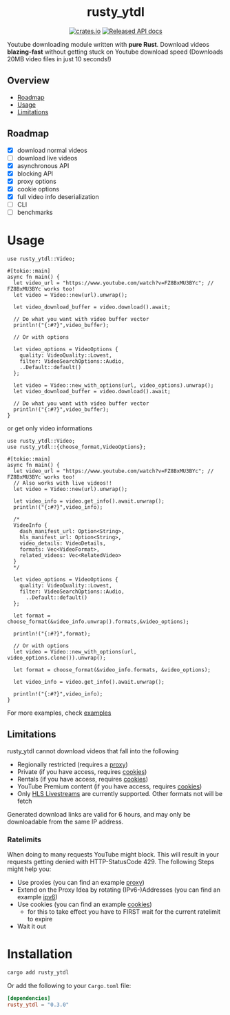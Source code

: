 # <div align="center">rusty_ytdl</div>

<div align="center">

[![crates.io](https://img.shields.io/crates/v/rusty_ytdl.svg?style=for-the-badge&logo=rust)](https://crates.io/crates/rusty_ytdl)
[![Released API docs](https://img.shields.io/badge/docs.rs-rusty__ytdl-C36241?style=for-the-badge&logo=data:image/png;base64,iVBORw0KGgoAAAANSUhEUgAAAA4AAAAOCAYAAAAfSC3RAAAAAXNSR0IArs4c6QAAAHhJREFUOE+tkuEKgDAIhNvw/R94icUFDnMeUbSf6nfn1LaRZ2YHUr33VpUsQQdycRa4gRHywioGUQpGR4hAILo+gtH5P5ANhE0czlfveexZKLbouQkydRYvQZ8i2yVcF7DanwvE3HdwjLGLiLz5o6rqPAB2WhCscidaPm/VahMnogAAAABJRU5ErkJggg==)](https://docs.rs/rusty_ytdl)

</div>

Youtube downloading module written with **pure Rust**.
Download videos **blazing-fast** without getting stuck on Youtube download speed (Downloads 20MB video files in just 10 seconds!)

## Overview

- [Roadmap](#roadmap)
- [Usage](#usage)
- [Limitations](#limitations)

## Roadmap

- [x] download normal videos
- [ ] download live videos
- [x] asynchronous API
- [x] blocking API
- [x] proxy options
- [x] cookie options
- [x] full video info deserialization
- [ ] CLI
- [ ] benchmarks

# Usage

```rust,ignore
use rusty_ytdl::Video;

#[tokio::main]
async fn main() {
  let video_url = "https://www.youtube.com/watch?v=FZ8BxMU3BYc"; // FZ8BxMU3BYc works too!
  let video = Video::new(url).unwrap();

  let video_download_buffer = video.download().await;

  // Do what you want with video buffer vector
  println!("{:#?}",video_buffer);

  // Or with options

  let video_options = VideoOptions {
    quality: VideoQuality::Lowest,
    filter: VideoSearchOptions::Audio,
    ..Default::default()
  };

  let video = Video::new_with_options(url, video_options).unwrap();
  let video_download_buffer = video.download().await;

  // Do what you want with video buffer vector
  println!("{:#?}",video_buffer);
}
```

or get only video informations

```rust,ignore
use rusty_ytdl::Video;
use rusty_ytdl::{choose_format,VideoOptions};

#[tokio::main]
async fn main() {
  let video_url = "https://www.youtube.com/watch?v=FZ8BxMU3BYc"; // FZ8BxMU3BYc works too!
  // Also works with live videos!!
  let video = Video::new(url).unwrap();

  let video_info = video.get_info().await.unwrap();
  println!("{:#?}",video_info);

  /*
  VideoInfo {
    dash_manifest_url: Option<String>,
    hls_manifest_url: Option<String>,
    video_details: VideoDetails,
    formats: Vec<VideoFormat>,
    related_videos: Vec<RelatedVideo>
  }
  */

  let video_options = VideoOptions {
    quality: VideoQuality::Lowest,
    filter: VideoSearchOptions::Audio,
      ..Default::default()
  };

  let format = choose_format(&video_info.unwrap().formats,&video_options);

  println!("{:#?}",format);

  // Or with options
  let video = Video::new_with_options(url, video_options.clone()).unwrap();

  let format = choose_format(&video_info.formats, &video_options);

  let video_info = video.get_info().await.unwrap();

  println!("{:#?}",video_info);
}
```

For more examples, check [examples](examples/)

## Limitations

rusty_ytdl cannot download videos that fall into the following

- Regionally restricted (requires a [proxy](examples/proxy.rs))
- Private (if you have access, requires [cookies](examples/cookies.rs))
- Rentals (if you have access, requires [cookies](examples/cookies.rs))
- YouTube Premium content (if you have access, requires [cookies](examples/cookies.rs))
- Only [HLS Livestreams](https://en.wikipedia.org/wiki/HTTP_Live_Streaming) are currently supported. Other formats not will be fetch

Generated download links are valid for 6 hours, and may only be downloadable from the same IP address.

### Ratelimits

When doing to many requests YouTube might block. This will result in your requests getting denied with HTTP-StatusCode 429. The following Steps might help you:

- Use proxies (you can find an example [proxy](examples/proxy.rs))
- Extend on the Proxy Idea by rotating (IPv6-)Addresses (you can find an example [ipv6](examples/ipv6.rs))
- Use cookies (you can find an example [cookies](examples/cookies.rs))
  - for this to take effect you have to FIRST wait for the current ratelimit to expire
- Wait it out

# Installation

```bash
cargo add rusty_ytdl
```

Or add the following to your `Cargo.toml` file:

```toml
[dependencies]
rusty_ytdl = "0.3.0"
```
